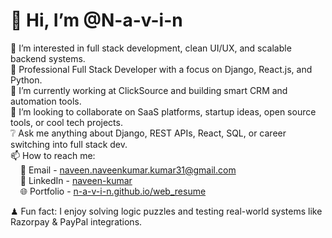 # 👋 Hi, I’m @N-a-v-i-n

👀 I’m interested in full stack development, clean UI/UX, and scalable backend systems.  
🌱 Professional Full Stack Developer with a focus on Django, React.js, and Python.  
💼 I’m currently working at ClickSource and building smart CRM and automation tools.  
💞️ I’m looking to collaborate on SaaS platforms, startup ideas, open source tools, or cool tech projects.  
❔ Ask me anything about Django, REST APIs, React, SQL, or career switching into full stack dev.  
📫 How to reach me:  
&nbsp;&nbsp;&nbsp;&nbsp;📧 Email - naveen.naveenkumar.kumar31@gmail.com  
&nbsp;&nbsp;&nbsp;&nbsp;🔗 LinkedIn - [naveen-kumar](https://www.linkedin.com/in/naveen-kumar-89b7611a0)  
&nbsp;&nbsp;&nbsp;&nbsp;🌐 Portfolio - [n-a-v-i-n.github.io/web_resume](https://n-a-v-i-n.github.io/web_resume/index.html)

♟ Fun fact: I enjoy solving logic puzzles and testing real-world systems like Razorpay & PayPal integrations.
